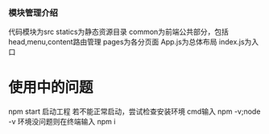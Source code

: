 ### 模块管理介绍
代码模块为src
statics为静态资源目录
common为前端公共部分，包括head,menu,content路由管理
pages为各分页面
App.js为总体布局
index.js为入口

# 使用中的问题
npm start 启动工程
若不能正常启动，尝试检查安装环境 cmd输入 npm -v;node -v
环境没问题则在终端输入 npm i

